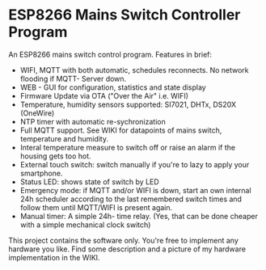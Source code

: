 # ESP8266 Mains Switch Controller Program
An ESP8266 mains switch control program. 
Features in brief:

- WIFI, MQTT with both automatic, schedules reconnects. No network flooding if MQTT- Server down.
- WEB - GUI for configuration, statistics and state display
- Firmware Update via OTA ("Over the Air" i.e. WIFI)
- Temperature,  humidity sensors supported:  SI7021, DHTx, DS20X (OneWire)
- NTP timer with automatic re-sychronization
- Full MQTT support. See WIKI for datapoints of mains switch, temperature and humidity.
- Interal temperature measure to switch off or raise an alarm if the housing gets too hot.
- External touch switch: switch manually if you're to lazy to apply your smartphone.
- Status LED: shows state of switch by LED
- Emergency mode:  if MQTT and/or WIFI is down, start an own internal 24h scheduler according to 
  the last remembered switch times and follow them until MQTT/WIFI is  present again.
- Manual timer: A simple 24h- time relay. (Yes, that can be done cheaper 
 with a simple mechanical clock switch)

This project contains the software only. You're free to implement any hardware you like.
Find some description and a picture of my hardware implementation in the WIKI.

